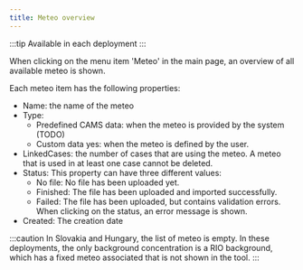 ```yaml
---
title: Meteo overview
---
```


:::tip Available in each deployment
:::

When clicking on the menu item 'Meteo' in the main page, an overview of all available meteo is shown.

Each meteo item has the following properties:

- Name: the name of the meteo
- Type:
  - Predefined CAMS data: when the meteo is provided by the system (TODO)
  - Custom data yes: when the meteo is defined by the user.
- LinkedCases: the number of cases that are using the meteo. A meteo that is used in at least one case cannot be deleted.
- Status: This property can have three different values:
  - No file: No file has been uploaded yet.
  - Finished: The file has been uploaded and imported successfully.
  - Failed: The file has been uploaded, but contains validation errors. When clicking on the status, an error message is shown.
- Created: The creation date

:::caution
In Slovakia and Hungary, the list of meteo is empty. In these deployments, the only background concentration is a RIO background, which has a fixed meteo associated that is not shown in the tool.
:::
